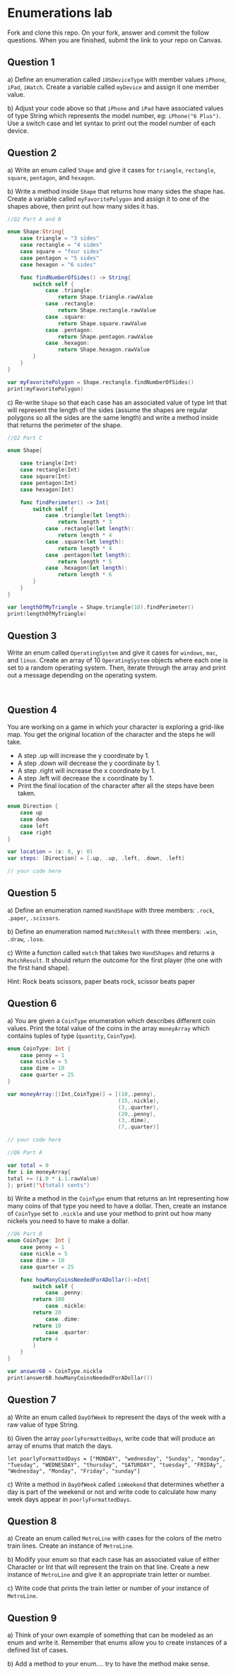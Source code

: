 # Enumerations lab

Fork and clone this repo. On your fork, answer and commit the follow questions. When you are finished, submit the link to your repo on Canvas.


## Question 1

a) Define an enumeration called `iOSDeviceType` with member values `iPhone`, `iPad`, `iWatch`. Create a variable called `myDevice` and assign it one member value.

b) Adjust your code above so that `iPhone` and `iPad` have associated values of type String which represents the model number, eg: `iPhone("6 Plus")`. Use a switch case and let syntax to print out the model number of each device.


## Question 2

a) Write an enum called `Shape` and give it cases for `triangle`, `rectangle`, `square`, `pentagon`, and `hexagon`.

b) Write a method inside `Shape` that returns how many sides the shape has. Create a variable called `myFavoritePolygon` and assign it to one of the shapes above, then print out how many sides it has.

```swift
//Q2 Part A and B

enum Shape:String{
    case triangle = "3 sides"
    case rectangle = "4 sides"
    case square = "four sides"
    case pentagon = "5 sides"
    case hexagon = "6 sides"

    func findNumberOfSides() -> String{
        switch self {
            case .triangle:
                return Shape.triangle.rawValue
            case .rectangle:
                return Shape.rectangle.rawValue
            case .square:
                return Shape.square.rawValue
            case .pentagon:
                return Shape.pentagon.rawValue
            case .hexagon:
                return Shape.hexagon.rawValue
        }
    }
}

var myFavoritePolygon = Shape.rectangle.findNumberOfSides()
print(myFavoritePolygon)
```

c) Re-write `Shape` so that each case has an associated value of type Int that will represent the length of the sides (assume the shapes are regular polygons so all the sides are the same length) and write a method inside that returns the perimeter of the shape.

```swift
//Q2 Part C

enum Shape{

    case triangle(Int)
    case rectangle(Int)
    case square(Int)
    case pentagon(Int)
    case hexagon(Int)

    func findPerimeter() -> Int{
        switch self {
            case .triangle(let length):
                return length * 3
            case .rectangle(let length):
                return length * 4
            case .square(let length):
                return length * 4
            case .pentagon(let length):
                return length * 5
            case .hexagon(let length):
                return length * 6
        }
    }
}

var lengthOfMyTriangle = Shape.triangle(10).findPerimeter()
print(lengthOfMyTriangle)


```


## Question 3

Write an enum called `OperatingSystem` and give it cases for `windows`, `mac`, and `linux`. Create an array of 10 `OperatingSystem` objects where each one is set to a random operating system. Then, iterate through the array and print out a message depending on the operating system.


```swift



```

## Question 4

You are working on a game in which your character is exploring a grid-like map. You get the original location of the character and the steps he will take.

- A step .up will increase the y coordinate by 1.
- A step .down will decrease the y coordinate by 1.
- A step .right will increase the x coordinate by 1.
- A step .left will decrease the x coordinate by 1.
- Print the final location of the character after all the steps have been taken.

```swift
enum Direction {
    case up
    case down
    case left
    case right
}

var location = (x: 0, y: 0)
var steps: [Direction] = [.up, .up, .left, .down, .left]

// your code here
```


## Question 5

a) Define an enumeration named `HandShape` with three members: `.rock`, `.paper`, `.scissors`.

b) Define an enumeration named `MatchResult` with three members: `.win`, `.draw`, `.lose`.

c) Write a function called `match` that takes two `HandShapes` and returns a `MatchResult`. It should return the outcome for the first player (the one with the first hand shape).

Hint: Rock beats scissors, paper beats rock, scissor beats paper


## Question 6

a) You are given a `CoinType` enumeration which describes different coin values. Print the total value of the coins in the array `moneyArray` which contains tuples of type (`quantity`, `CoinType`).

```swift
enum CoinType: Int {
    case penny = 1
    case nickle = 5
    case dime = 10
    case quarter = 25
}

var moneyArray:[(Int,CoinType)] = [(10,.penny),
                                   (15,.nickle),
                                   (3,.quarter),
                                   (20,.penny),
                                   (3,.dime),
                                   (7,.quarter)]

// your code here
```
```swift
//Q6 Part A

var total = 0
for i in moneyArray{
total += (i.0 * i.1.rawValue)
}; print("\(total) cents")

```

b) Write a method in the `CoinType` enum that returns an Int representing how many coins of that type you need to have a dollar. Then, create an instance of `CoinType` set to `.nickle` and use your method to print out how many nickels you need to have to make a dollar.

```swift
//Q6 Part B
enum CoinType: Int {
    case penny = 1
    case nickle = 5
    case dime = 10
    case quarter = 25

    func howManyCoinsNeededForADollar()->Int{
        switch self {
            case .penny:
        return 100
            case .nickle:
        return 20
            case .dime:
        return 10
            case .quarter:
        return 4
        }
    }
}

var answer6B = CoinType.nickle
print(answer6B.howManyCoinsNeededForADollar())
```


## Question 7

a) Write an enum called `DayOfWeek` to represent the days of the week with a raw value of type String.

b) Given the array `poorlyFormattedDays`, write code that will produce an array of enums that match the days.

`let poorlyFormattedDays = ["MONDAY", "wednesday", "Sunday", "monday", "Tuesday", "WEDNESDAY", "thursday", "SATURDAY", "tuesday", "FRIDAy", "Wednesday", "Monday", "Friday", "sunday"]`

c) Write a method in `DayOfWeek` called `isWeekend` that determines whether a day is part of the weekend or not and write code to calculate how many week days appear in `poorlyFormattedDays`.


## Question 8

a) Create an enum called `MetroLine` with cases for the colors of the metro train lines. Create an instance of `MetroLine`.

b) Modify your enum so that each case has an associated value of either Character or Int that will represent the train on that line. Create a new instance of `MetroLine` and give it an appropriate train letter or number.

c) Write code that prints the train letter or number of your instance of `MetroLine`.


## Question 9

a) Think of your own example of something that can be modeled as an enum and write it. Remember that enums allow you to create instances of a defined list of cases.

b) Add a method to your enum.... try to have the method make sense.
